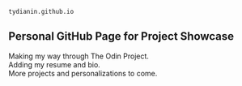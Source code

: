 `tydianin.github.io`

## Personal GitHub Page for Project Showcase

Making my way through The Odin Project.  
Adding my resume and bio.  
More projects and personalizations to come.
